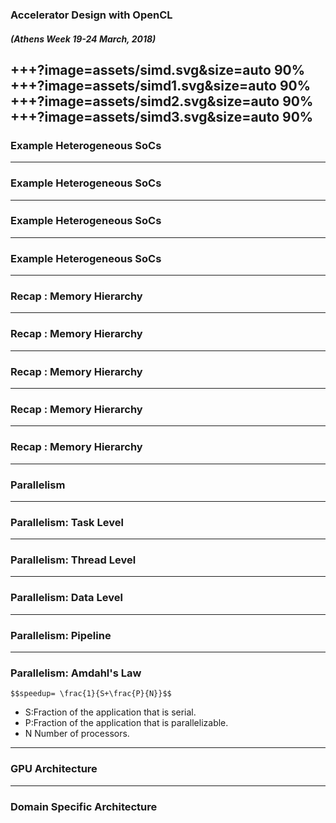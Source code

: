 ### Accelerator Design with OpenCL
##### (Athens Week 19-24 March, 2018) 
+++?image=assets/simd.svg&size=auto 90%
+++?image=assets/simd1.svg&size=auto 90%
+++?image=assets/simd2.svg&size=auto 90%
+++?image=assets/simd3.svg&size=auto 90%
---
### Example Heterogeneous SoCs
---
### Example Heterogeneous SoCs
---
### Example Heterogeneous SoCs
---
### Example Heterogeneous SoCs
---
### Recap : Memory Hierarchy
---
### Recap : Memory Hierarchy
---
### Recap : Memory Hierarchy
---
### Recap : Memory Hierarchy
---
### Recap : Memory Hierarchy
---
### Parallelism
---
### Parallelism: Task Level
---
### Parallelism: Thread Level
---
### Parallelism: Data Level
---
### Parallelism: Pipeline
---
### Parallelism: Amdahl's Law
`$$speedup= \frac{1}{S+\frac{P}{N}}$$` 
* S:Fraction of the application that is serial.
* P:Fraction of the application that is parallelizable. 
* N Number of processors.
---
### GPU Architecture
---
### Domain Specific Architecture

